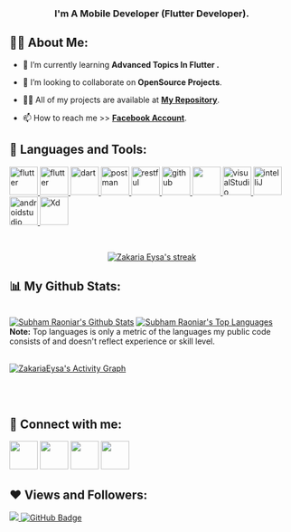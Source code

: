 
<h3 align="center">I'm A Mobile Developer (Flutter Developer).</h3>


## 🙋‍♂️ About Me:

- 🌱 I’m currently learning **Advanced Topics In Flutter .**

- 👯 I’m looking to collaborate on **OpenSource Projects**.

- 👨‍💻 All of my projects are available at **[My Repository](https://github.com/ZakariaEysa?tab=repositories)**.

- 📫 How to reach me >> **[Facebook Account](https://www.facebook.com/ZakariaEysa)**.
  

## 🚀 Languages and Tools:

<p align="left"> 
    <a href="https://flutter.dev/" target="_blank"> <img src="https://img.icons8.com/color/48/000000/flutter.png" alt="flutter" width="50" height="50"/> </a> 
    <a href="https://firebase.google.com/" target="_blank"> <img src="https://img.icons8.com/color/48/000000/firebase.png" alt="flutter" width="50" height="50"/> </a> 
    <a href="https://dart.dev/" target="_blank"> <img src="https://img.icons8.com/color/48/000000/dart.png" alt="dart" width="50" height="50"/> </a>
    <a href="https://postman.com" target="_blank"> <img src="https://www.vectorlogo.zone/logos/getpostman/getpostman-icon.svg" alt="postman" width="50" height="50"/> </a> 
    </a>
    </a>
    <a href="https://restfulapi.net/" target="_blank"> <img src="https://blog.restcase.com/content/images/2016/10/icon-gears-blue-big.png" alt="restful" width="50" height="50"/> </a>
    <a  href="https://github.com/" target="_blank"> <img src="https://img.icons8.com/nolan/64/github.png" alt="github" width="50" height="50"/> </a> 
    </a>
   </a> 
    <a href="https://git-scm.com/" target="_blank"> <img src="https://img.icons8.com/color/48/000000/git.png" width="50" height="50"/> </a> 
    <a href="https://code.visualstudio.com/" target="_blank"> <img src="https://img.icons8.com/color/48/000000/visual-studio-code-2019.png" alt="visualStudio" width="50" height="50"/> </a> 
    <a href="https://www.jetbrains.com/idea/" target="_blank"> <img src="https://img.icons8.com/color/50/000000/intellij-idea.png" alt="intelliJ" width="50" height="50"/> </a> 
    <a href="https://developer.android.com/studio" target="_blank"> <img src="https://img.icons8.com/color/48/000000/android-studio--v2.png" alt="androidstudio" width="50" height="50"/> </a> 
    <a href="[https://www.jetbrains.com/idea/](https://www.adobe.com/mena_en/products/xd.html)" target="_blank"> <img src="https://img.icons8.com/color/344/adobe-xd--v1.png" alt="Xd" width="50" height="50"/> </a> 
   </a> 

</p>

<br/>

<p align="center">
    <a href="https://github.com/ZakariaEysa/github-readme-streak-stats">
        <img title="🔥 Get streak stats for your profile at git.io/streak-stats" alt="Zakaria Eysa's streak" src="https://github-readme-streak-stats.herokuapp.com/?user=ZakariaEysa&theme=black-ice&hide_border=true&stroke=0000&background=060A0CD0"/>
    </a>
</p>

## 📊 My Github Stats:

  <br/>
    <a href="https://github.com/ZakariaEysa/github-readme-stats"><img alt="Subham Raoniar's Github Stats" src="https://github-readme-stats.vercel.app/api?username=ZakariaEysa&show_icons=true&count_private=true&theme=react&hide_border=true&bg_color=0D1117" /></a>
  <a href="https://github.com/ZakariaEysa/github-readme-stats"><img alt="Subham Raoniar's Top Languages" src="https://github-readme-stats.vercel.app/api/top-langs/?username=ZakariaEysa&langs_count=8&count_private=true&layout=compact&theme=react&hide_border=true&bg_color=0D1117" /></a>
  <br/>
  <b>Note:</b> Top languages is only a metric of the languages my public code consists of and doesn't reflect experience or skill level.


<br/>
<br/>

<a href="https://github.com/ZakariaEysa/github-readme-activity-graph"><img alt="ZakariaEysa's Activity Graph" src="https://activity-graph.herokuapp.com/graph?username=ZakariaEysa&bg_color=0D1117&color=5BCDEC&line=5BCDEC&point=FFFFFF&hide_border=true" /></a>

<br/>
<br/>

## 🔗 Connect with me:
<p align="left">


<a href = "https://www.linkedin.com/in/zakaria-eysa-b6b430264/"><img src="https://img.icons8.com/fluent/48/000000/linkedin.png" width="50" height="50" /></a>
<a href = "https://www.facebook.com/ZAKARIAEYSA/"><img src="https://img.icons8.com/fluency/48/000000/facebook.png" width="50" height="50" /></a>
<a href = "https://www.instagram.com/zakariaeysa/"><img src="https://img.icons8.com/fluent/48/000000/instagram-new.png" width="50" height="50"/></a>
<img src="https://img.icons8.com/color/48/000000/whatsapp--v1.png" width="50" height="50" /></a>

</p>

## ❤ Views and Followers:
<a href="https://github.com/Meghna-DAS/github-profile-views-counter">
    <img src="https://komarev.com/ghpvc/?username=ZakariaEysa">
</a>
<a href="https://github.com/ZakariaEysa?tab=followers"><img src="https://img.shields.io/github/followers/ZakariaEysa?label=Followers&style=social" alt="GitHub Badge"></a>
